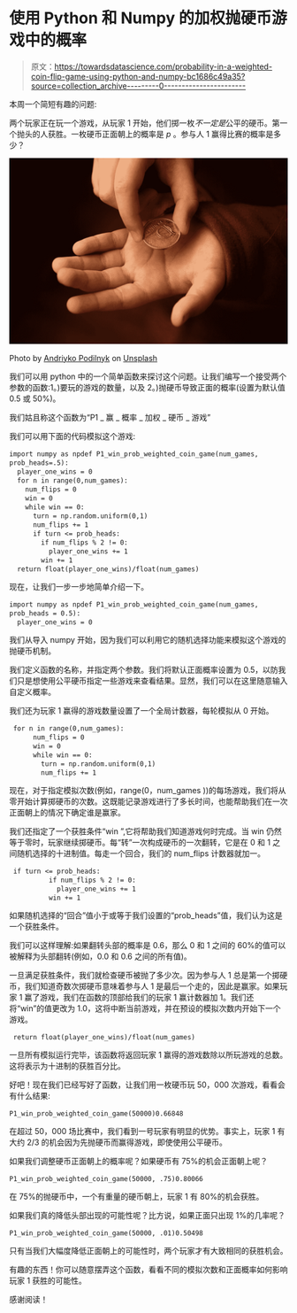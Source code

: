# 使用 Python 和 Numpy 的加权抛硬币游戏中的概率

> 原文：<https://towardsdatascience.com/probability-in-a-weighted-coin-flip-game-using-python-and-numpy-bc1686c49a35?source=collection_archive---------0----------------------->

本周一个简短有趣的问题:

两个玩家正在玩一个游戏，从玩家 1 开始，他们掷一枚*不一定是*公平的硬币。第一个抛头的人获胜。一枚硬币正面朝上的概率是 *p* 。参与人 1 赢得比赛的概率是多少？

![](img/5e365c56839b51f984f3680ac67227f2.png)

Photo by [Andriyko Podilnyk](https://unsplash.com/@yirage?utm_source=medium&utm_medium=referral) on [Unsplash](https://unsplash.com?utm_source=medium&utm_medium=referral)

我们可以用 python 中的一个简单函数来探讨这个问题。让我们编写一个接受两个参数的函数:1。)要玩的游戏的数量，以及 2。)抛硬币导致正面的概率(设置为默认值 0.5 或 50%)。

我们姑且称这个函数为“P1 _ 赢 _ 概率 _ 加权 _ 硬币 _ 游戏”

我们可以用下面的代码模拟这个游戏:

```
import numpy as npdef P1_win_prob_weighted_coin_game(num_games, prob_heads=.5): 
  player_one_wins = 0 
  for n in range(0,num_games): 
    num_flips = 0 
    win = 0
    while win == 0: 
      turn = np.random.uniform(0,1) 
      num_flips += 1 
      if turn <= prob_heads: 
        if num_flips % 2 != 0: 
          player_one_wins += 1 
        win += 1 
  return float(player_one_wins)/float(num_games)
```

现在，让我们一步一步地简单介绍一下。

```
import numpy as npdef P1_win_prob_weighted_coin_game(num_games, prob_heads = 0.5): 
  player_one_wins = 0
```

我们从导入 numpy 开始，因为我们可以利用它的随机选择功能来模拟这个游戏的抛硬币机制。

我们定义函数的名称，并指定两个参数。我们将默认正面概率设置为 0.5，以防我们只是想使用公平硬币指定一些游戏来查看结果。显然，我们可以在这里随意输入自定义概率。

我们还为玩家 1 赢得的游戏数量设置了一个全局计数器，每轮模拟从 0 开始。

```
 for n in range(0,num_games): 
      num_flips = 0 
      win = 0
      while win == 0: 
        turn = np.random.uniform(0,1) 
        num_flips += 1
```

现在，对于指定模拟次数(例如，range(0，num_games ))的每场游戏，我们将从零开始计算掷硬币的次数。这既能记录游戏进行了多长时间，也能帮助我们在一次正面朝上的情况下确定谁是赢家。

我们还指定了一个获胜条件“win ”,它将帮助我们知道游戏何时完成。当 win 仍然等于零时，玩家继续掷硬币。每“转”一次构成硬币的一次翻转，它是在 0 和 1 之间随机选择的十进制值。每走一个回合，我们的 num_flips 计数器就加一。

```
 if turn <= prob_heads: 
          if num_flips % 2 != 0: 
            player_one_wins += 1 
          win += 1
```

如果随机选择的“回合”值小于或等于我们设置的“prob_heads”值，我们认为这是一个获胜条件。

我们可以这样理解:如果翻转头部的概率是 0.6，那么 0 和 1 之间的 60%的值可以被解释为头部翻转(例如，0.0 和 0.6 之间的所有值)。

一旦满足获胜条件，我们就检查硬币被抛了多少次。因为参与人 1 总是第一个掷硬币，我们知道奇数次掷硬币意味着参与人 1 是最后一个走的，因此是赢家。如果玩家 1 赢了游戏，我们在函数的顶部给我们的玩家 1 赢计数器加 1。我们还将“win”的值更改为 1.0，这将中断当前游戏，并在预设的模拟次数内开始下一个游戏。

```
 return float(player_one_wins)/float(num_games)
```

一旦所有模拟运行完毕，该函数将返回玩家 1 赢得的游戏数除以所玩游戏的总数。这将表示为十进制的获胜百分比。

好吧！现在我们已经写好了函数，让我们用一枚硬币玩 50，000 次游戏，看看会有什么结果:

```
P1_win_prob_weighted_coin_game(50000)0.66848
```

在超过 50，000 场比赛中，我们看到一号玩家有明显的优势。事实上，玩家 1 有大约 2/3 的机会因为先抛硬币而赢得游戏，即使使用公平硬币。

如果我们调整硬币正面朝上的概率呢？如果硬币有 75%的机会正面朝上呢？

```
P1_win_prob_weighted_coin_game(50000, .75)0.80066
```

在 75%的抛硬币中，一个有重量的硬币朝上，玩家 1 有 80%的机会获胜。

如果我们真的降低头部出现的可能性呢？比方说，如果正面只出现 1%的几率呢？

```
P1_win_prob_weighted_coin_game(50000, .01)0.50498
```

只有当我们大幅度降低正面朝上的可能性时，两个玩家才有大致相同的获胜机会。

有趣的东西！你可以随意摆弄这个函数，看看不同的模拟次数和正面概率如何影响玩家 1 获胜的可能性。

感谢阅读！